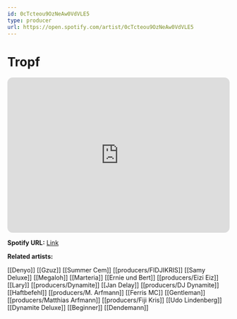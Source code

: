 ```yaml
---
id: 0cTcteou9OzNeAw0VdVLE5
type: producer
url: https://open.spotify.com/artist/0cTcteou9OzNeAw0VdVLE5
---
```

# Tropf

<iframe style="border-radius:12px" src="https://open.spotify.com/embed/artist/0cTcteou9OzNeAw0VdVLE5" width="100%" height="352" frameBorder="0" allowfullscreen="" allow="autoplay; clipboard-write; encrypted-media; fullscreen; picture-in-picture" loading="lazy"></iframe>

**Spotify URL:** [Link](https://open.spotify.com/artist/0cTcteou9OzNeAw0VdVLE5)

**Related artists:**

[[Denyo]]
[[Gzuz]]
[[Summer Cem]]
[[producers/FIDJIKRIS]]
[[Samy Deluxe]]
[[Megaloh]]
[[Marteria]]
[[Ernie und Bert]]
[[producers/Eizi Eiz]]
[[Lary]]
[[producers/Dynamite]]
[[Jan Delay]]
[[producers/DJ Dynamite]]
[[Haftbefehl]]
[[producers/M. Arfmann]]
[[Ferris MC]]
[[Gentleman]]
[[producers/Matthias Arfmann]]
[[producers/Fiji Kris]]
[[Udo Lindenberg]]
[[Dynamite Deluxe]]
[[Beginner]]
[[Dendemann]]
